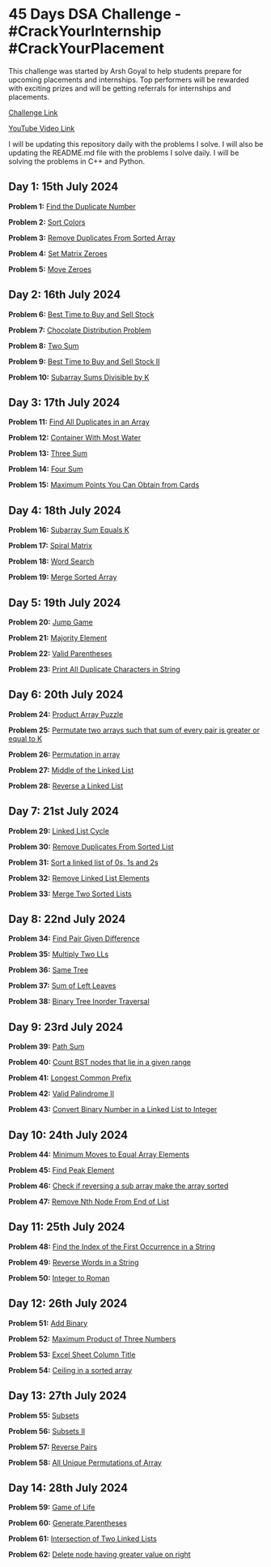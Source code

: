# 45 Days DSA Challenge - #CrackYourInternship #CrackYourPlacement

This challenge was started by Arsh Goyal to help students prepare for upcoming placements and internships. Top performers will be rewarded with exciting prizes and will be getting referrals for internships and placements.

[Challenge Link](https://www.proelevate.in/dsa-practice/arsh-dsa-sheet)

[YouTube Video Link](https://www.youtube.com/watch?v=1iUuMs-xU5Y)

I will be updating this repository daily with the problems I solve. I will also be updating the README.md file with the problems I solve daily. I will be solving the problems in C++ and Python.

## Day 1: 15th July 2024

**Problem 1:** [Find the Duplicate Number](https://leetcode.com/problems/find-the-duplicate-number/)

**Problem 2:** [Sort Colors](https://leetcode.com/problems/sort-colors/)

**Problem 3:** [Remove Duplicates From Sorted Array](https://leetcode.com/problems/remove-duplicates-from-sorted-array/)

**Problem 4:** [Set Matrix Zeroes](https://leetcode.com/problems/set-matrix-zeroes/)

**Problem 5:** [Move Zeroes](https://leetcode.com/problems/move-zeroes/)

## Day 2: 16th July 2024

**Problem 6:** [Best Time to Buy and Sell Stock](https://leetcode.com/problems/best-time-to-buy-and-sell-stock/)

**Problem 7:** [Chocolate Distribution Problem](https://www.geeksforgeeks.org/problems/chocolate-distribution-problem3825/1)

**Problem 8:** [Two Sum](https://leetcode.com/problems/two-sum/)

**Problem 9:** [Best Time to Buy and Sell Stock II](https://leetcode.com/problems/best-time-to-buy-and-sell-stock-ii/)

**Problem 10:** [Subarray Sums Divisible by K](https://leetcode.com/problems/subarray-sums-divisible-by-k/)

## Day 3: 17th July 2024

**Problem 11:** [Find All Duplicates in an Array](https://leetcode.com/problems/find-all-duplicates-in-an-array/)

**Problem 12:** [Container With Most Water](https://leetcode.com/problems/container-with-most-water/)

**Problem 13:** [Three Sum](https://leetcode.com/problems/3sum/)

**Problem 14:** [Four Sum](https://leetcode.com/problems/4sum/)

**Problem 15:** [Maximum Points You Can Obtain from Cards](https://leetcode.com/problems/maximum-points-you-can-obtain-from-cards/)

## Day 4: 18th July 2024

**Problem 16:** [Subarray Sum Equals K](https://leetcode.com/problems/subarray-sum-equals-k/)

**Problem 17:** [Spiral Matrix](https://leetcode.com/problems/spiral-matrix/)

**Problem 18:** [Word Search](https://leetcode.com/problems/word-search/)

**Problem 19:** [Merge Sorted Array](https://leetcode.com/problems/merge-sorted-array/)

## Day 5: 19th July 2024

**Problem 20:** [Jump Game](https://leetcode.com/problems/jump-game/)

**Problem 21:** [Majority Element](https://leetcode.com/problems/majority-element/)

**Problem 22:** [Valid Parentheses](https://leetcode.com/problems/valid-parentheses/)

**Problem 23:** [Print All Duplicate Characters in String](https://www.geeksforgeeks.org/print-all-the-duplicates-in-the-input-string/)

## Day 6: 20th July 2024

**Problem 24:** [Product Array Puzzle](https://www.geeksforgeeks.org/problems/product-array-puzzle4525/1)

**Problem 25:** [Permutate two arrays such that sum of every pair is greater or equal to K](https://www.geeksforgeeks.org/permute-two-arrays-sum-every-pair-greater-equal-k/)

**Problem 26:** [Permutation in array](https://www.geeksforgeeks.org/problems/permutations-in-array1747/1)

**Problem 27:** [Middle of the Linked List](https://leetcode.com/problems/middle-of-the-linked-list/)

**Problem 28:** [Reverse a Linked List](https://leetcode.com/problems/reverse-linked-list/)

## Day 7: 21st July 2024

**Problem 29:** [Linked List Cycle](https://leetcode.com/problems/linked-list-cycle/)

**Problem 30:** [Remove Duplicates From Sorted List](https://leetcode.com/problems/remove-duplicates-from-sorted-list/)

**Problem 31:** [Sort a linked list of 0s, 1s and 2s](https://www.geeksforgeeks.org/sort-a-linked-list-of-0s-1s-or-2s/)

**Problem 32:** [Remove Linked List Elements](https://leetcode.com/problems/remove-linked-list-elements/)

**Problem 33:** [Merge Two Sorted Lists](https://leetcode.com/problems/merge-two-sorted-lists/)

## Day 8: 22nd July 2024

**Problem 34:** [Find Pair Given Difference](https://www.geeksforgeeks.org/problems/find-pair-given-difference1559/1)

**Problem 35:** [Multiply Two LLs](https://www.geeksforgeeks.org/problems/multiply-two-linked-lists/1)

**Problem 36:** [Same Tree](https://leetcode.com/problems/same-tree/)

**Problem 37:** [Sum of Left Leaves](https://leetcode.com/problems/sum-of-left-leaves/)

**Problem 38:** [Binary Tree Inorder Traversal](https://leetcode.com/problems/binary-tree-inorder-traversal/)

## Day 9: 23rd July 2024

**Problem 39:** [Path Sum](https://leetcode.com/problems/path-sum/)

**Problem 40:** [Count BST nodes that lie in a given range](https://www.geeksforgeeks.org/problems/count-bst-nodes-that-lie-in-a-given-range/1)

**Problem 41:** [Longest Common Prefix](https://leetcode.com/problems/longest-common-prefix/)

**Problem 42:** [Valid Palindrome II](https://leetcode.com/problems/valid-palindrome-ii/)

**Problem 43:** [Convert Binary Number in a Linked List to Integer](https://leetcode.com/problems/convert-binary-number-in-a-linked-list-to-integer/)

## Day 10: 24th July 2024

**Problem 44:** [Minimum Moves to Equal Array Elements](https://leetcode.com/problems/minimum-moves-to-equal-array-elements-ii/description/)

**Problem 45:** [Find Peak Element](https://www.geeksforgeeks.org/make-array-elements-equal-minimum-cost/)

**Problem 46:** [Check if reversing a sub array make the array sorted](https://www.geeksforgeeks.org/check-reversing-sub-array-make-array-sorted/)

**Problem 47:** [Remove Nth Node From End of List](https://leetcode.com/problems/remove-nth-node-from-end-of-list/)

## Day 11: 25th July 2024

**Problem 48:** [Find the Index of the First Occurrence in a String](https://leetcode.com/problems/find-the-index-of-the-first-occurrence-in-a-string/)

**Problem 49:** [Reverse Words in a String](https://leetcode.com/problems/reverse-words-in-a-string/)

**Problem 50:** [Integer to Roman](https://leetcode.com/problems/integer-to-roman/)

## Day 12: 26th July 2024

**Problem 51:** [Add Binary](https://leetcode.com/problems/add-binary/)

**Problem 52:** [Maximum Product of Three Numbers](https://leetcode.com/problems/maximum-product-of-three-numbers/)

**Problem 53:** [Excel Sheet Column Title](https://leetcode.com/problems/excel-sheet-column-title/)

**Problem 54:** [Ceiling in a sorted array](https://www.geeksforgeeks.org/ceiling-in-a-sorted-array/)

## Day 13: 27th July 2024

**Problem 55:** [Subsets](https://leetcode.com/problems/subsets/)

**Problem 56:** [Subsets II](https://leetcode.com/problems/subsets-ii/)

**Problem 57:** [Reverse Pairs](https://leetcode.com/problems/reverse-pairs/)

**Problem 58:** [All Unique Permutations of Array](https://www.geeksforgeeks.org/problems/all-unique-permutations-of-an-array/0)

## Day 14: 28th July 2024

**Problem 59:** [Game of Life](https://leetcode.com/problems/game-of-life/)

**Problem 60:** [Generate Parentheses](https://leetcode.com/problems/generate-parentheses/)

**Problem 61:** [Intersection of Two Linked Lists](https://leetcode.com/problems/intersection-of-two-linked-lists/)

**Problem 62:** [Delete node having greater value on right](https://www.geeksforgeeks.org/problems/delete-nodes-having-greater-value-on-right/1)
